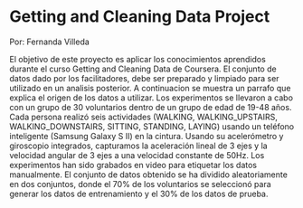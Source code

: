 # Getting and Cleaning Data Project 
Por: Fernanda Villeda

El objetivo de este proyecto es aplicar los conocimientos aprendidos durante el curso Getting and Cleaning Data de Coursera. El conjunto de datos dado por los facilitadores, debe ser preparado y limpiado para ser utilizado en un analisis posterior. A continuacion se muestra un parrafo que explica el origen de los datos a utilizar. 
Los experimentos se llevaron a cabo con un grupo de 30 voluntarios dentro de un grupo de edad de 19-48 años. Cada persona realizó seis actividades (WALKING, WALKING_UPSTAIRS, WALKING_DOWNSTAIRS, SITTING, STANDING, LAYING) usando un teléfono inteligente (Samsung Galaxy S II) en la cintura. Usando su acelerómetro y giroscopio integrados, capturamos la aceleración lineal de 3 ejes y la velocidad angular de 3 ejes a una velocidad constante de 50Hz. Los experimentos han sido grabados en video para etiquetar los datos manualmente. El conjunto de datos obtenido se ha dividido aleatoriamente en dos conjuntos, donde el 70% de los voluntarios se seleccionó para generar los datos de entrenamiento y el 30% de los datos de prueba.
